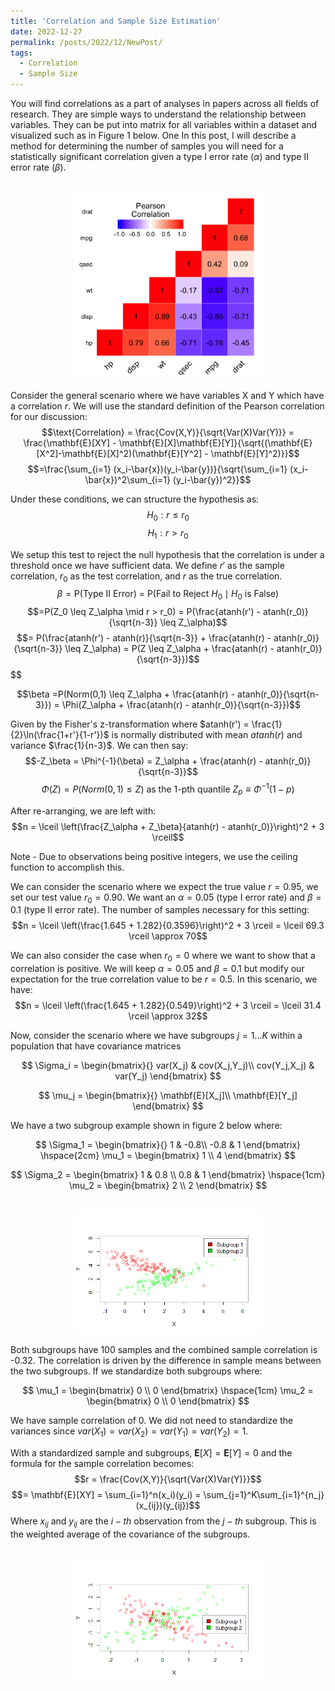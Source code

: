 ```yaml
---
title: 'Correlation and Sample Size Estimation'
date: 2022-12-27
permalink: /posts/2022/12/NewPost/
tags:
  - Correlation
  - Sample Size
---
```

You will find correlations as a part of analyses in papers across all fields of research. They are simple ways to understand the relationship between variables. They can be put into matrix for all variables within a dataset and visualized such as in Figure 1 below. One  In this post, I will describe a method for determining the number of samples you will need for a statistically significant correlation given a type I error rate $\left(\alpha\right)$ and type II error rate $\left(\beta\right)$.

<p align="center">
  <br/><img src='/images/Correlation.png' width="300" alt="alt attribute goes here!" title="This is a Title">
</p>

Consider the general scenario where we have variables X and Y which have a correlation $r$. We will use the standard definition of the Pearson correlation for our discussion:
$$\text{Correlation} = \frac{Cov(X,Y)}{\sqrt{Var(X)Var(Y)}} = \frac{\mathbf{E}[XY] - \mathbf{E}[X]\mathbf{E}[Y]}{\sqrt{(\mathbf{E}[X^2]-\mathbf{E}[X]^2)(\mathbf{E}[Y^2] - \mathbf{E}[Y]^2)}}$$
$$=\frac{\sum_{i=1} (x_i-\bar{x})(y_i-\bar{y})}{\sqrt{\sum_{i=1} (x_i-\bar{x})^2\sum_{i=1} (y_i-\bar{y})^2}}$$

Under these conditions, we can structure the hypothesis as:
$$H_0: r \leq r_0 $$
$$H_1: r > r_0 $$

We setup this test to reject the null hypothesis that the correlation is under a threshold once we have sufficient data. We define $r'$ as the sample correlation, $r_0$ as the test correlation, and $r$ as the true correlation.
$$\beta = \text{P(Type II Error) = P(Fail to Reject } H_0 \mid H_0 \text{ is False})$$
$$=P(Z_0 \leq Z_\alpha \mid r > r_0) = P(\frac{atanh(r') - atanh(r_0)}{\sqrt{n-3}} \leq Z_\alpha)$$
$$= P(\frac{atanh(r') - atanh(r)}{\sqrt{n-3}} + \frac{atanh(r) - atanh(r_0)}{\sqrt{n-3}} \leq Z_\alpha) = P(Z \leq Z_\alpha + \frac{atanh(r) - atanh(r_0)}{\sqrt{n-3}})$$$$


$$\beta =P(Norm(0,1) \leq Z_\alpha + \frac{atanh(r) - atanh(r_0)}{\sqrt{n-3}}) = \Phi(Z_\alpha + \frac{atanh(r) - atanh(r_0)}{\sqrt{n-3}})$$

Given by the Fisher's z-transformation where $atanh(r') = \frac{1}{2}\ln(\frac{1+r'}{1-r'})$ is normally distributed with mean $atanh(r)$ and variance $\frac{1}{n-3}$. We can then say:
$$-Z_\beta = \Phi^{-1}(\beta) = Z_\alpha + \frac{atanh(r) - atanh(r_0)}{\sqrt{n-3}}$$
$$\Phi(Z) = P(Norm(0,1)\leq Z) \text{ as the 1-pth quantile } Z_p \equiv \Phi^{-1}(1-p)$$

After re-arranging, we are left with:
$$n = \lceil \left(\frac{Z_\alpha + Z_\beta}{atanh(r) - atanh(r_0)}\right)^2 + 3 \rceil$$

Note - Due to observations being positive integers, we use the ceiling function to accomplish this.

We can consider the scenario where we expect the true value $r = 0.95$, we set our test value $r_0 = 0.90$. We want an $\alpha = 0.05$ (type I error rate) and $\beta = 0.1$ (type II error rate). The number of samples necessary for this setting:
$$n =  \lceil \left(\frac{1.645 + 1.282}{0.3596}\right)^2 + 3 \rceil = \lceil 69.3 \rceil \approx 70$$

We can also consider the case when $r_0 = 0$ where we want to show that a correlation is positive. We will keep $\alpha = 0.05$ and $\beta = 0.1$ but modify our expectation for the true correlation value to be $r = 0.5$. In this scenario, we have:
$$n = \lceil \left(\frac{1.645 + 1.282}{0.549}\right)^2 + 3 \rceil = \lceil 31.4 \rceil \approx 32$$

Now, consider the scenario where we have subgroups $j=1...K$ within a population that have covariance matrices

$$
\Sigma_i = \begin{bmatrix}{} 
var(X_j) & cov(X_j,Y_j)\\
cov(Y_j,X_j) & var(Y_j)
\end{bmatrix}
$$ 

$$
\mu_j = \begin{bmatrix}{} 
\mathbf{E}[X_j]\\
\mathbf{E}[Y_j]
\end{bmatrix}
$$

We have a two subgroup example shown in figure 2 below where:

$$
\Sigma_1 = \begin{bmatrix}{} 
1 & -0.8\\
-0.8 & 1
\end{bmatrix}       \hspace{2cm}
\mu_1 = \begin{bmatrix}
    1 \\
    4
\end{bmatrix}
$$ 

$$
\Sigma_2 = \begin{bmatrix}
    1 & 0.8 \\
    0.8 & 1
\end{bmatrix} \hspace{1cm}
\mu_2 = \begin{bmatrix}
    2 \\
    2
\end{bmatrix}
$$

<p align="center">
  <br/><img src='/images/Cor8-8MeanDif.png' width="300" alt="alt attribute goes here!" title="Correlation for Subgroups with Different Means">
</p>

Both subgroups have 100 samples and the combined sample correlation is -0.32. The correlation is driven by the difference in sample means between the two subgroups. If we standardize both subgroups where:

$$
\mu_1 = \begin{bmatrix}
    0 \\
    0
\end{bmatrix} \hspace{1cm}
\mu_2 = \begin{bmatrix}
    0 \\
    0
\end{bmatrix}
$$

We have sample correlation of 0. We did not need to standardize the variances since $var(X_1) = var(X_2) = var(Y_1) = var(Y_2) = 1$. 

With a standardized sample and subgroups, $\mathbf{E}[X] = \mathbf{E}[Y] = 0$ and the formula for the sample correlation becomes:
$$r = \frac{Cov(X,Y)}{\sqrt{Var(X)Var(Y)}}$$
$$= \mathbf{E}[XY] = \sum_{i=1}^n(x_i)(y_i) = \sum_{j=1}^K\sum_{i=1}^{n_j}(x_{ij})(y_{ij})$$
Where $x_{ij}$ and $y_{ij}$ are the $i-th$ observation from the $j-th$ subgroup. This is the weighted average of the covariance of the subgroups.

<p align="center">
    <br/><img align = "center" src='/images/Cor8-8MeanSame.png' width="300" alt="alt attribute goes here!" title="Correlation for Subgroups with Equal Means">
</p>

 
